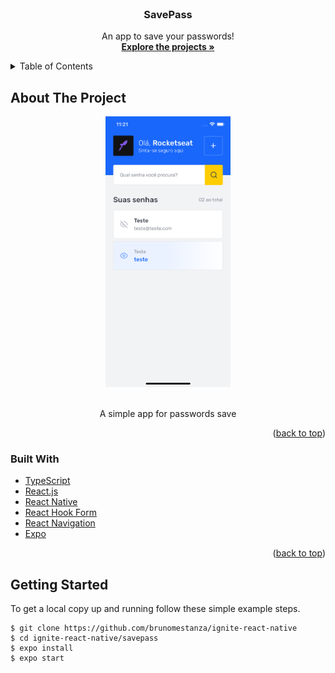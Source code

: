 <div id="top"></div>

<br />
<div align="center">
  <h3 align="center">SavePass</h3>

  <p align="center">
    An app to save your passwords!
    <br />
    <a href="https://github.com/brunomestanza/ignite-react-native"><strong>Explore the projects »</strong></a>
  </p>
</div>

<details>
  <summary>Table of Contents</summary>
  <ol>
    <li>
      <a href="#about-the-project">About The Project</a>
      <ul>
        <li><a href="#built-with">Built With</a></li>
      </ul>
    </li>
    <li><a href="#getting-started">Getting Started</a></li>
  </ol>
</details>

## About The Project
<div align="center">
  <img src="assets/project-screenshot.png" alt="SavePass Screen Shot" width="200"/>
</div>
<br/>
<p align="center">A simple app for passwords save<p>
<p align="right">(<a href="#top">back to top</a>)</p>

### Built With

* [TypeScript](https://www.typescriptlang.org/)
* [React.js](https://reactjs.org/)
* [React Native](https://reactnative.dev/)
* [React Hook Form](https://react-hook-form.com/)
* [React Navigation](https://reactnavigation.org/)
* [Expo](https://expo.dev/)

<p align="right">(<a href="#top">back to top</a>)</p>

## Getting Started

To get a local copy up and running follow these simple example steps.

```
$ git clone https://github.com/brunomestanza/ignite-react-native
$ cd ignite-react-native/savepass
$ expo install
$ expo start
```
